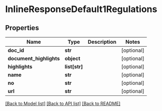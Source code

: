 # InlineResponseDefault1Regulations

## Properties
Name | Type | Description | Notes
------------ | ------------- | ------------- | -------------
**doc_id** | **str** |  | [optional]
**document_highlights** | **object** |  | [optional]
**highlights** | **list[str]** |  | [optional]
**name** | **str** |  | [optional]
**no** | **str** |  | [optional]
**url** | **str** |  | [optional]

[[Back to Model list]](../README.md#documentation-for-models) [[Back to API list]](../README.md#documentation-for-api-endpoints) [[Back to README]](../README.md)
